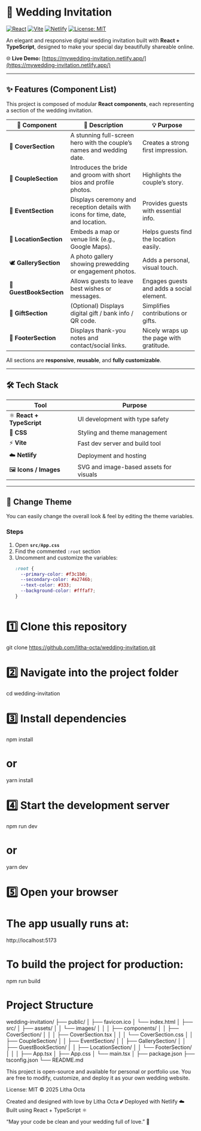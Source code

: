 # 💍 Wedding Invitation
[![React](https://img.shields.io/badge/React-20232A?style=for-the-badge&logo=react&logoColor=61DAFB)](https://react.dev/)
[![Vite](https://img.shields.io/badge/Vite-646CFF?style=for-the-badge&logo=vite&logoColor=white)](https://vitejs.dev/)
[![Netlify](https://img.shields.io/badge/Deployed%20on-Netlify-00C7B7?style=for-the-badge&logo=netlify&logoColor=white)](https://mywedding-invitation.netlify.app/)
[![License: MIT](https://img.shields.io/badge/License-MIT-yellow.svg?style=for-the-badge)](LICENSE)


An elegant and responsive digital wedding invitation built with **React + TypeScript**, designed to make your special day beautifully shareable online.  

🌐 **Live Demo:** [https://mywedding-invitation.netlify.app/](https://mywedding-invitation.netlify.app/)

---

## ✨ Features (Component List)

This project is composed of modular **React components**, each representing a section of the wedding invitation.

| 🌸 Component | 📝 Description | 💡 Purpose |
|--------------|----------------|-------------|
| 💌 **CoverSection** | A stunning full-screen hero with the couple’s names and wedding date. | Creates a strong first impression. |
| 💑 **CoupleSection** | Introduces the bride and groom with short bios and profile photos. | Highlights the couple’s story. |
| 📅 **EventSection** | Displays ceremony and reception details with icons for time, date, and location. | Provides guests with essential info. |
| 📍 **LocationSection** | Embeds a map or venue link (e.g., Google Maps). | Helps guests find the location easily. |
| 🕊 **GallerySection** | A photo gallery showing prewedding or engagement photos. | Adds a personal, visual touch. |
| 💬 **GuestBookSection** | Allows guests to leave best wishes or messages. | Engages guests and adds a social element. |
| 🎁 **GiftSection** | (Optional) Displays digital gift / bank info / QR code. | Simplifies contributions or gifts. |
| 💖 **FooterSection** | Displays thank-you notes and contact/social links. | Nicely wraps up the page with gratitude. |

All sections are **responsive**, **reusable**, and **fully customizable**.

---

## 🛠 Tech Stack

| Tool | Purpose |
|------|----------|
| ⚛️ **React + TypeScript** | UI development with type safety |
| 🎨 **CSS** | Styling and theme management |
| ⚡ **Vite** | Fast dev server and build tool |
| ☁️ **Netlify** | Deployment and hosting |
| 🖼 **Icons / Images** | SVG and image-based assets for visuals |

---

## 🎨 Change Theme

You can easily change the overall look & feel by editing the theme variables.

### Steps
1. Open **`src/App.css`**
2. Find the commented `:root` section
3. Uncomment and customize the variables:
   ```css
   :root {
     --primary-color: #f3c1b0;
     --secondary-color: #a2746b;
     --text-color: #333;
     --background-color: #fffaf7;
   }



# 1️⃣ Clone this repository
git clone https://github.com/litha-octa/wedding-invitation.git

# 2️⃣ Navigate into the project folder
cd wedding-invitation

# 3️⃣ Install dependencies
npm install
# or
yarn install

# 4️⃣ Start the development server
npm run dev
# or
yarn dev

# 5️⃣ Open your browser
# The app usually runs at:
http://localhost:5173

# To build the project for production:
npm run build


# Project Structure
wedding-invitation/
├── public/
│   ├── favicon.ico
│   └── index.html
│
├── src/
│   ├── assets/
│   │   └── images/
│   │
│   ├── components/
│   │   ├── CoverSection/
│   │   │   ├── CoverSection.tsx
│   │   │   └── CoverSection.css
│   │   ├── CoupleSection/
│   │   ├── EventSection/
│   │   ├── GallerySection/
│   │   ├── GuestBookSection/
│   │   ├── LocationSection/
│   │   └── FooterSection/
│   │
│   ├── App.tsx
│   ├── App.css
│   └── main.tsx
│
├── package.json
├── tsconfig.json
└── README.md


This project is open-source and available for personal or portfolio use.
You are free to modify, customize, and deploy it as your own wedding website.

License: MIT
© 2025 Litha Octa

Created and designed with love by Litha Octa
 💕
Deployed with Netlify ☁️
Built using React + TypeScript ⚛️

“May your code be clean and your wedding full of love.” 💍

